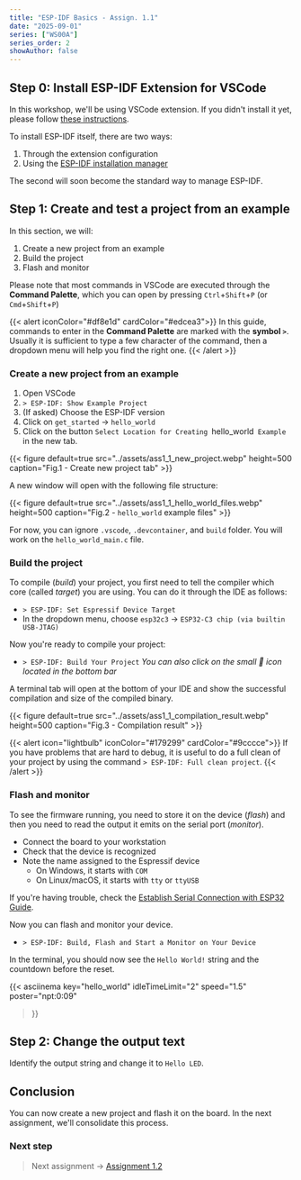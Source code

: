 ```yaml
---
title: "ESP-IDF Basics - Assign. 1.1"
date: "2025-09-01"
series: ["WS00A"]
series_order: 2
showAuthor: false
---
```



## Step 0: Install ESP-IDF Extension for VSCode

In this workshop, we'll be using VSCode extension. If you didn't install it yet, please follow [these instructions](https://docs.espressif.com/projects/vscode-esp-idf-extension/en/latest/).

To install ESP-IDF itself, there are two ways:

1. Through the extension configuration
2. Using the [ESP-IDF installation manager](https://docs.espressif.com/projects/idf-im-ui/en/latest/)

The second will soon become the standard way to manage ESP-IDF.

## Step 1: Create and test a project from an example

In this section, we will:

1. Create a new project from an example
2. Build the project
3. Flash and monitor

Please note that most commands in VSCode are executed through the __Command Palette__, which you can open by pressing `Ctrl`+`Shift`+`P` (or `Cmd`+`Shift`+`P`)

{{< alert iconColor="#df8e1d" cardColor="#edcea3">}}
  In this guide, commands to enter in the __Command Palette__ are marked with the __symbol `>`__. Usually it is sufficient to type a few character of the command, then a dropdown menu will help you find the right one.
{{< /alert >}}


### Create a new project from an example

1. Open VSCode
2. `> ESP-IDF: Show Example Project`
3. (If asked) Choose the ESP-IDF version
4. Click on `get_started` &rarr; `hello_world`
5. Click on the button `Select Location for Creating `hello_world` Example` in the new tab.

<!-- ![Create new project tab](../assets/ass1_1_new_project.webp) -->
{{< figure
default=true
src="../assets/ass1_1_new_project.webp"
height=500
caption="Fig.1 - Create new project tab"
    >}}

A new window will open with the following file structure:

<!-- ![Create new project tab](../assets/ass1_1_new_project.webp) -->
{{< figure
default=true
src="../assets/ass1_1_hello_world_files.webp"
height=500
caption="Fig.2 - `hello_world` example files"
    >}}

For now, you can ignore `.vscode`, `.devcontainer`, and `build` folder. You will work on the `hello_world_main.c` file.

### Build the project

To compile (_build_) your project, you first need to tell the compiler which core (called _target_) you are using. You can do it through the IDE as follows:

* `> ESP-IDF: Set Espressif Device Target`
* In the dropdown menu, choose `esp32c3` &rarr; `ESP32-C3 chip (via builtin USB-JTAG)`

Now you're ready to compile your project:
* `> ESP-IDF: Build Your Project`
   _You can also click on the small &#128295; icon located in the bottom bar_

A terminal tab will open at the bottom of your IDE and show the successful compilation and size of the compiled binary.

<!-- ![Create new project tab](../assets/ass1_1_new_project.webp) -->
{{< figure
default=true
src="../assets/ass1_1_compilation_result.webp"
height=500
caption="Fig.3 - Compilation result"
    >}}

{{< alert icon="lightbulb" iconColor="#179299"  cardColor="#9cccce">}}
If you have problems that are hard to debug, it is useful to do a full clean of your project by using the command `> ESP-IDF: Full clean project`.
{{< /alert >}}

### Flash and monitor

To see the firmware running, you need to store it on the device (_flash_) and then you need to read the output it emits on the serial port (_monitor_).

* Connect the board to your workstation
* Check that the device is recognized
* Note the name assigned to the Espressif device
   * On Windows, it starts with `COM`
   * On Linux/macOS, it starts with `tty` or `ttyUSB`

If you're having trouble, check the [Establish Serial Connection with ESP32 Guide](https://docs.espressif.com/projects/esp-idf/en/stable/esp32/get-started/establish-serial-connection.html#establish-serial-connection-with-esp32).

Now you can flash and monitor your device.

* `> ESP-IDF: Build, Flash and Start a Monitor on Your Device`

In the terminal, you should now see the `Hello World!` string and the countdown before the reset.

<!-- ![Create new project tab](../assets/ass1_1_monitor.webp) -->
<!-- {{< figure
default=true
src="../assets/ass1_1_monitor.webp"
height=500
caption="Fig.4 - Monitor"
    >}} -->

{{< asciinema
  key="hello_world"
  idleTimeLimit="2"
  speed="1.5"
  poster="npt:0:09"
>}}


## Step 2: Change the output text

Identify the output string and change it to `Hello LED`.

## Conclusion

You can now create a new project and flash it on the board. In the next assignment, we'll consolidate this process.

### Next step
> Next assignment &rarr; [Assignment 1.2](/workshops/brazil-2025/assignment-1-2/)
